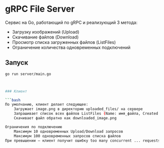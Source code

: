 # gRPC File Server

Сервис на Go, работающий по gRPC и реализующий 3 метода:

- Загрузку изображений (Upload)
- Скачивание файлов (Download)
- Просмотр списка загруженных файлов (ListFiles)
- Ограничение количества одновременных подключений

## Запуск

```bash
go run server/main.go



### Клиент

```bash
По умолчанию, клиент делает следующее:
    Загружает image.png в директорию uploaded_files/ на сервере
    Запрашивает список всех файлов ListFiles (Name: имя_файла, Created: дата, Updated: дата)
    Скачивает файл обратно как downloaded_image.png

Ограничения по подключению
    Максимум 10 одновременных Upload/Download запросов
    Максимум 100 одновременных запросов списка файлов
При превышении — клиент получит ошибку too many concurrent ... requests.





